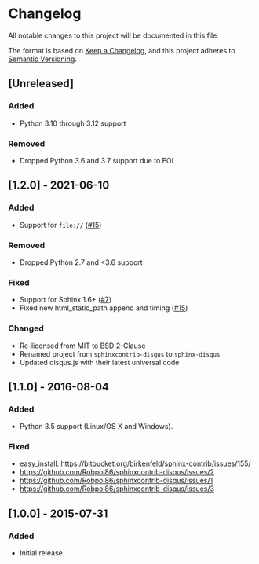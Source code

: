 # Changelog

All notable changes to this project will be documented in this file.

The format is based on [Keep a Changelog](https://keepachangelog.com/en/1.0.0/),
and this project adheres to [Semantic Versioning](https://semver.org/spec/v2.0.0.html).

## [Unreleased]

### Added

- Python 3.10 through 3.12 support

### Removed

- Dropped Python 3.6 and 3.7 support due to EOL

## [1.2.0] - 2021-06-10

### Added

- Support for `file://` ([#15](https://github.com/Robpol86/sphinx-disqus/pull/15))

### Removed

- Dropped Python 2.7 and <3.6 support

### Fixed

- Support for Sphinx 1.6+ ([#7](https://github.com/Robpol86/sphinx-disqus/pull/7))
- Fixed new html_static_path append and timing ([#15](https://github.com/Robpol86/sphinx-disqus/pull/15))

### Changed

- Re-licensed from MIT to BSD 2-Clause
- Renamed project from `sphinxcontrib-disqus` to `sphinx-disqus`
- Updated disqus.js with their latest universal code

## [1.1.0] - 2016-08-04

### Added

- Python 3.5 support (Linux/OS X and Windows).

### Fixed

- easy_install: https://bitbucket.org/birkenfeld/sphinx-contrib/issues/155/
- https://github.com/Robpol86/sphinxcontrib-disqus/issues/2
- https://github.com/Robpol86/sphinxcontrib-disqus/issues/1
- https://github.com/Robpol86/sphinxcontrib-disqus/issues/3

## [1.0.0] - 2015-07-31

### Added

- Initial release.
